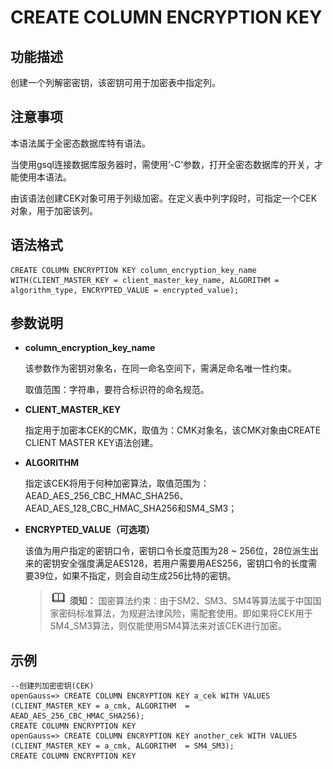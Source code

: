 # CREATE COLUMN ENCRYPTION KEY<a name="ZH-CN_TOPIC_0294528089"></a>

## 功能描述<a name="section1163224811518"></a>

创建一个列解密密钥，该密钥可用于加密表中指定列。

## 注意事项<a name="zh-cn_topic_0059777586_s0bb17f15d73a4d978ef028b2686e0f7a"></a>

本语法属于全密态数据库特有语法。

当使用gsql连接数据库服务器时，需使用‘-C’参数，打开全密态数据库的开关，才能使用本语法。

由该语法创建CEK对象可用于列级加密。在定义表中列字段时，可指定一个CEK对象，用于加密该列。

## 语法格式<a name="zh-cn_topic_0059777586_sa46c661c13834b8389614f75e47a3efa"></a>

```
CREATE COLUMN ENCRYPTION KEY column_encryption_key_name WITH(CLIENT_MASTER_KEY = client_master_key_name, ALGORITHM = algorithm_type, ENCRYPTED_VALUE = encrypted_value);
```

## 参数说明<a name="section2852173114389"></a>

-   **column\_encryption\_key\_name**

    该参数作为密钥对象名，在同一命名空间下，需满足命名唯一性约束。

    取值范围：字符串，要符合标识符的命名规范。

-   **CLIENT\_MASTER\_KEY**

    指定用于加密本CEK的CMK，取值为：CMK对象名，该CMK对象由CREATE CLIENT MASTER KEY语法创建。

- **ALGORITHM**

  指定该CEK将用于何种加密算法，取值范围为：AEAD\_AES\_256\_CBC\_HMAC\_SHA256、AEAD\_AES\_128\_CBC\_HMAC\_SHA256和SM4\_SM3；

- **ENCRYPTED\_VALUE（可选项）**

  该值为用户指定的密钥口令，密钥口令长度范围为28 \~ 256位，28位派生出来的密钥安全强度满足AES128，若用户需要用AES256，密钥口令的长度需要39位，如果不指定，则会自动生成256比特的密钥。

  >![](public_sys-resources/icon-note.gif) **须知：** 
  >国密算法约束：由于SM2、SM3、SM4等算法属于中国国家密码标准算法，为规避法律风险，需配套使用。即如果将CEK用于SM4\_SM3算法，则仅能使用SM4算法来对该CEK进行加密。


## 示例<a name="section7854941155112"></a>

```
--创建列加密密钥(CEK)
openGauss=> CREATE COLUMN ENCRYPTION KEY a_cek WITH VALUES (CLIENT_MASTER_KEY = a_cmk, ALGORITHM  = AEAD_AES_256_CBC_HMAC_SHA256);
CREATE COLUMN ENCRYPTION KEY
openGauss=> CREATE COLUMN ENCRYPTION KEY another_cek WITH VALUES (CLIENT_MASTER_KEY = a_cmk, ALGORITHM  = SM4_SM3);
CREATE COLUMN ENCRYPTION KEY
```

